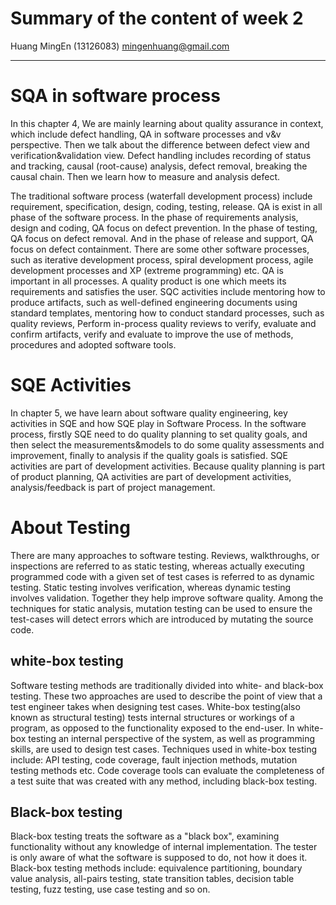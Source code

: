 Summary of the content of week 2
=================================
Huang MingEn (13126083) mingenhuang@gmail.com

----------------------------

# SQA in software process

In this chapter 4, We are mainly learning about quality assurance in context, which include defect handling, QA in software processes and v&v perspective. Then we talk about the difference between defect view and verification&validation view. Defect handling includes recording of status and tracking, causal (root-cause) analysis, defect removal, breaking the causal chain. Then we learn how to measure and analysis defect.

The traditional software process (waterfall development process) include requirement, specification, design, coding, testing, release. QA is exist in all phase of the software process. In the phase of requirements analysis, design and coding, QA focus on defect prevention. In the phase of testing, QA focus on defect removal. And in the phase of release and support, QA focus on defect containment. There are some other software processes, such as iterative development process, spiral development process, agile development processes and XP (extreme programming) etc. QA is important in all processes. A quality product is one which meets its requirements and satisfies the user. SQC activities include mentoring how to produce artifacts, such as well-defined engineering documents using standard templates, mentoring how to conduct standard processes, such as quality reviews, Perform in-process quality reviews to verify, evaluate and confirm artifacts, verify and evaluate to improve the use of methods, procedures and adopted software tools.

# SQE Activities

In chapter 5, we have learn about software quality engineering, key activities in SQE and how SQE play in Software Process. In the software process, firstly SQE  need to do quality planning to set quality goals, and then select the measurements&models to do some quality assessments and improvement, finally to analysis if the quality goals is satisfied. SQE activities are part of development activities. Because quality planning is part of product planning, QA activities are part of development activities, analysis/feedback is part of project management. 

# About Testing

There are many approaches to software testing. Reviews, walkthroughs, or inspections are referred to as static testing, whereas actually executing programmed code with a given set of test cases is referred to as dynamic testing. Static testing involves verification, whereas dynamic testing involves validation. Together they help improve software quality. Among the techniques for static analysis, mutation testing can be used to ensure the test-cases will detect errors which are introduced by mutating the source code.

## white-box testing

Software testing methods are traditionally divided into white- and black-box testing. These two approaches are used to describe the point of view that a test engineer takes when designing test cases. White-box testing(also known as structural testing) tests internal structures or workings of a program, as opposed to the functionality exposed to the end-user. In white-box testing an internal perspective of the system, as well as programming skills, are used to design test cases. Techniques used in white-box testing include: API testing, code coverage, fault injection methods, mutation testing methods etc. Code coverage tools can evaluate the completeness of a test suite that was created with any method, including black-box testing.

## Black-box testing

Black-box testing treats the software as a "black box", examining functionality without any knowledge of internal implementation. The tester is only aware of what the software is supposed to do, not how it does it. Black-box testing methods include: equivalence partitioning, boundary value analysis, all-pairs testing, state transition tables, decision table testing, fuzz testing, use case testing and so on.
